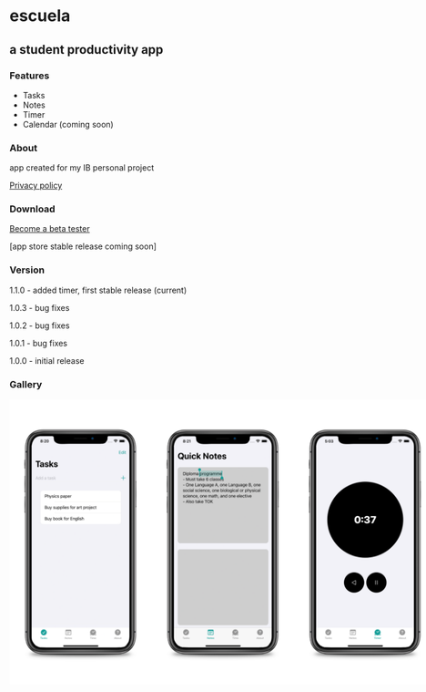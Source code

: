 # escuela
## a student productivity app

### Features
* Tasks
* Notes
* Timer
* Calendar (coming soon)

### About

app created for my IB personal project

[Privacy policy](https://appescuela.netlify.app/privacy/)

### Download

[Become a beta tester](https://testflight.apple.com/join/s0Rxlid6)

\[app store stable release coming soon\]

### Version

1.1.0 - added timer, first stable release (current)

1.0.3 - bug fixes

1.0.2 - bug fixes

1.0.1 - bug fixes

1.0.0 - initial release

### Gallery

<div style="display: flex;">
<img src="/tasksview.png" width="250px" />
<img src="/notesview.png" width="250px" />
<img src="/timerview.png" width="250px" />
  </div>
